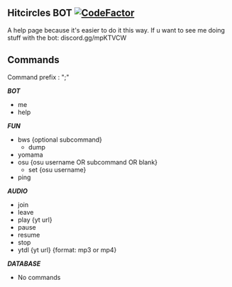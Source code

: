 
## Hitcircles BOT [![CodeFactor](https://www.codefactor.io/repository/github/hitsounds/discord-bot/badge)](https://www.codefactor.io/repository/github/hitsounds/discord-bot)


A help page because it's easier to do it this way. If u want to see me doing stuff with the bot: discord.gg/mpKTVCW


**Commands**
- 
  Command prefix : ";" 

***BOT***

 - me
 - help

***FUN***

 - bws {optional subcommand}
	 - dump
 - yomama
 - osu {osu username OR subcommand OR blank}
	 - set {osu username}
 - ping

***AUDIO***

 - join
 - leave
 - play {yt url}
 - pause
 - resume
 - stop
 - ytdl {yt url} {format: mp3 or mp4}

***DATABASE***

 - No commands
